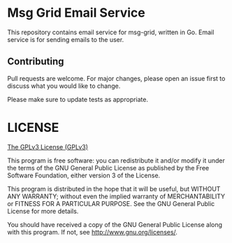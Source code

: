 # Msg Grid Email Service

This repository contains email service for msg-grid, written in Go.
Email service is for sending emails to the user.

## Contributing 

Pull requests are welcome. For major changes, please open an issue first to discuss what you would like to change.

Please make sure to update tests as appropriate.

# LICENSE 

[The GPLv3 License (GPLv3)](LICENSE)

This program is free software: you can redistribute it and/or modify
it under the terms of the GNU General Public License as published by
the Free Software Foundation, either version 3 of the License.

This program is distributed in the hope that it will be useful,
but WITHOUT ANY WARRANTY; without even the implied warranty of
MERCHANTABILITY or FITNESS FOR A PARTICULAR PURPOSE.  See the
GNU General Public License for more details.

You should have received a copy of the GNU General Public License
along with this program.  If not, see <http://www.gnu.org/licenses/>.
